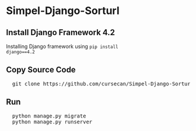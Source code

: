 # Simpel-Django-Sorturl

## Install Django Framework 4.2
Installing Django framework using <code>pip install django==4.2</code>

## Copy Source Code
<pre>
  git clone https://github.com/cursecan/Simpel-Django-Sorturl.git
</pre>

## Run 
<pre>
  python manage.py migrate
  python manage.py runserver
</pre>
